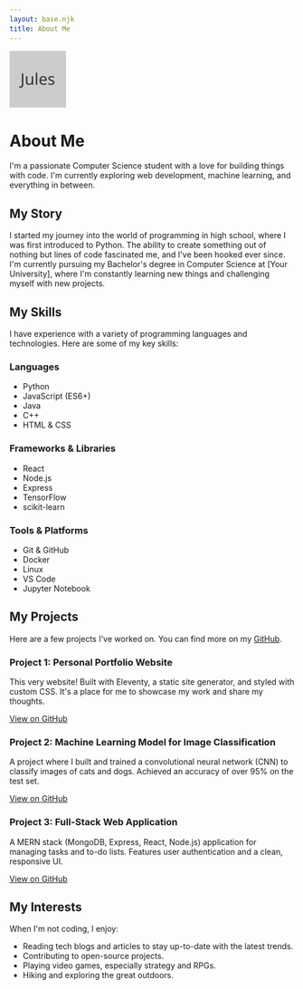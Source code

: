 ```yaml
---
layout: base.njk
title: About Me
---
```


<div class="about-page">
  <div class="profile-header">
    <img src="/assets/images/author-jules.svg" alt="My Profile Picture" class="profile-picture">
    <div class="profile-info">
      <h1>About Me</h1>
      <p class="lead">I'm a passionate Computer Science student with a love for building things with code. I'm currently exploring web development, machine learning, and everything in between.</p>
    </div>
  </div>

  ## My Story

  I started my journey into the world of programming in high school, where I was first introduced to Python. The ability to create something out of nothing but lines of code fascinated me, and I've been hooked ever since. I'm currently pursuing my Bachelor's degree in Computer Science at [Your University], where I'm constantly learning new things and challenging myself with new projects.

  ## My Skills

  I have experience with a variety of programming languages and technologies. Here are some of my key skills:

  <div class="skills-container">
    <div class="skill-category">
      <h3>Languages</h3>
      <ul>
        <li>Python</li>
        <li>JavaScript (ES6+)</li>
        <li>Java</li>
        <li>C++</li>
        <li>HTML & CSS</li>
      </ul>
    </div>
    <div class="skill-category">
      <h3>Frameworks & Libraries</h3>
      <ul>
        <li>React</li>
        <li>Node.js</li>
        <li>Express</li>
        <li>TensorFlow</li>
        <li>scikit-learn</li>
      </ul>
    </div>
    <div class="skill-category">
      <h3>Tools & Platforms</h3>
      <ul>
        <li>Git & GitHub</li>
        <li>Docker</li>
        <li>Linux</li>
        <li>VS Code</li>
        <li>Jupyter Notebook</li>
      </ul>
    </div>
  </div>

  ## My Projects

  Here are a few projects I've worked on. You can find more on my [GitHub](https://github.com/YourGitHubUsername).

  <div class="projects-container">
    <div class="project-card">
      <h3>Project 1: Personal Portfolio Website</h3>
      <p>This very website! Built with Eleventy, a static site generator, and styled with custom CSS. It's a place for me to showcase my work and share my thoughts.</p>
      <a href="https://github.com/YourGitHubUsername/your-portfolio-repo" class="button">View on GitHub</a>
    </div>
    <div class="project-card">
      <h3>Project 2: Machine Learning Model for Image Classification</h3>
      <p>A project where I built and trained a convolutional neural network (CNN) to classify images of cats and dogs. Achieved an accuracy of over 95% on the test set.</p>
      <a href="https://github.com/YourGitHubUsername/image-classifier-repo" class="button">View on GitHub</a>
    </div>
    <div class="project-card">
      <h3>Project 3: Full-Stack Web Application</h3>
      <p>A MERN stack (MongoDB, Express, React, Node.js) application for managing tasks and to-do lists. Features user authentication and a clean, responsive UI.</p>
      <a href="https://github.com/YourGitHubUsername/mern-todo-app-repo" class="button">View on GitHub</a>
    </div>
  </div>

  ## My Interests

  When I'm not coding, I enjoy:
  *   Reading tech blogs and articles to stay up-to-date with the latest trends.
  *   Contributing to open-source projects.
  *   Playing video games, especially strategy and RPGs.
  *   Hiking and exploring the great outdoors.

</div>
